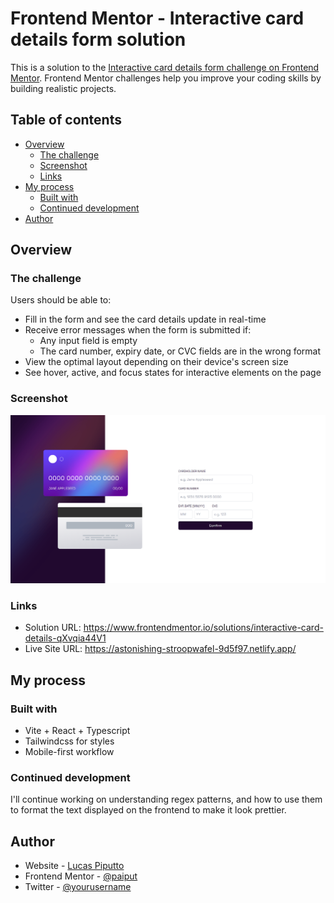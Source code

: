 # Frontend Mentor - Interactive card details form solution

This is a solution to the [Interactive card details form challenge on Frontend Mentor](https://www.frontendmentor.io/challenges/interactive-card-details-form-XpS8cKZDWw). Frontend Mentor challenges help you improve your coding skills by building realistic projects.

## Table of contents

- [Overview](#overview)
  - [The challenge](#the-challenge)
  - [Screenshot](#screenshot)
  - [Links](#links)
- [My process](#my-process)
  - [Built with](#built-with)
  - [Continued development](#continued-development)
- [Author](#author)

## Overview

### The challenge

Users should be able to:

- Fill in the form and see the card details update in real-time
- Receive error messages when the form is submitted if:
  - Any input field is empty
  - The card number, expiry date, or CVC fields are in the wrong format
- View the optimal layout depending on their device's screen size
- See hover, active, and focus states for interactive elements on the page

### Screenshot

![](./public/assets/images/screenshot.png)

### Links

- Solution URL: https://www.frontendmentor.io/solutions/interactive-card-details-qXvqia44V1
- Live Site URL: https://astonishing-stroopwafel-9d5f97.netlify.app/

## My process

### Built with

- Vite + React + Typescript
- Tailwindcss for styles
- Mobile-first workflow

### Continued development

I'll continue working on understanding regex patterns, and how to use them to format the text displayed on the frontend to make it look prettier.

## Author

- Website - [Lucas Piputto](https://paiput.codes)
- Frontend Mentor - [@paiput](https://www.frontendmentor.io/profile/paiput)
- Twitter - [@yourusername](https://www.twitter.com/lucaspiputto)

